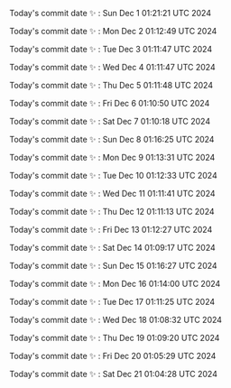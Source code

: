 Today's commit date ✨ : Sun Dec 1 01:21:21 UTC 2024 

Today's commit date ✨ : Mon Dec 2 01:12:49 UTC 2024 

Today's commit date ✨ : Tue Dec 3 01:11:47 UTC 2024 

Today's commit date ✨ : Wed Dec 4 01:11:47 UTC 2024 

Today's commit date ✨ : Thu Dec 5 01:11:48 UTC 2024 

Today's commit date ✨ : Fri Dec 6 01:10:50 UTC 2024 

Today's commit date ✨ : Sat Dec 7 01:10:18 UTC 2024 

Today's commit date ✨ : Sun Dec 8 01:16:25 UTC 2024 

Today's commit date ✨ : Mon Dec 9 01:13:31 UTC 2024 

Today's commit date ✨ : Tue Dec 10 01:12:33 UTC 2024 

Today's commit date ✨ : Wed Dec 11 01:11:41 UTC 2024 

Today's commit date ✨ : Thu Dec 12 01:11:13 UTC 2024 

Today's commit date ✨ : Fri Dec 13 01:12:27 UTC 2024 

Today's commit date ✨ : Sat Dec 14 01:09:17 UTC 2024 

Today's commit date ✨ : Sun Dec 15 01:16:27 UTC 2024 

Today's commit date ✨ : Mon Dec 16 01:14:00 UTC 2024 

Today's commit date ✨ : Tue Dec 17 01:11:25 UTC 2024 

Today's commit date ✨ : Wed Dec 18 01:08:32 UTC 2024 

Today's commit date ✨ : Thu Dec 19 01:09:20 UTC 2024 

Today's commit date ✨ : Fri Dec 20 01:05:29 UTC 2024 

Today's commit date ✨ : Sat Dec 21 01:04:28 UTC 2024 

